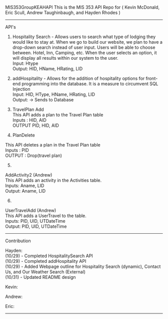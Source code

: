 MIS353GroupKEAHAPI
This is the MIS 353 API Repo for ( Kevin McDonald, Eric Scull, Andrew Taughinbaugh, and Hayden Rhodes )
*********************************************************************************************************************************************
API's<br>

1. Hospitality Search - Allows users to search what type of lodging they would like to stay at.  When we go to build our website, we plan to have a drop-down search instead of user input.  Users will be able to choose between. Hotel, Inn, Camping, etc. When the user selects an option, it will display all results within our system to the user.<br>
Input: Htype<br>
Output: HID, HName, HRating, LID<br>

3. addHospitality - Allows for the addition of hospitality options for front-end programming into the database.  It is a measure to circumvent SQL Injection<br>
Input: HID, HType, HName, HRating, LID<br>
Output: -> Sends to Database <br>

5. TravelPlan Add<br>
This API adds a plan to the Travel Plan table<br>
Inputs : HID, AID<br>
OUTPUT PID, HID, AID<br>

4. PlanDelete<br>

This API deletes a plan in the Travel Plan table<br>
Inputs : PID<br>
OUTPUT : Drop(travel plan)<br>

5.
AddActivity2 (Andrew)<br>
This API adds an activity in the Activities table.<br>
Inputs: Aname, LID<br>
Output: Aname, LID<br>

6.
UserTravelAdd (Andrew)<br>
This API adds a UserTravel to the table.<br>
Inputs: PID, UID, UTDateTime<br>
Output: PID, UID, UTDateTime<br>

*********************************************************************************************************************************************
Contribution<br>

Hayden:<br>
(10/29) - Completed HospitalitySearch API<br>
(10/29) - Completed addHospitality API<br>
(10/29) - Added Webpage outline for Hospitality Search (dynamic), Contact Us, and Our Weather Search (External)<br>
(10/31) - Updated README design<br>

Kevin:<br>

Andrew:<br>

Eric:<br>


*********************************************************************************************************************************************

